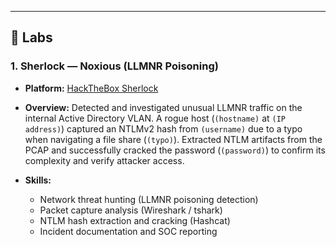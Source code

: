 

---

## 🧪 Labs

### 1. Sherlock — Noxious (LLMNR Poisoning)
- **Platform:** [HackTheBox Sherlock](https://labs.hackthebox.com/achievement/sherlock/2781127/747)  
- **Overview:** Detected and investigated unusual LLMNR traffic on the internal Active Directory VLAN. A rogue host (`(hostname)` at `(IP address)`) captured an NTLMv2 hash from `(username)` due to a typo when navigating a file share (`(typo)`). Extracted NTLM artifacts from the PCAP and successfully cracked the password (`(password)`) to confirm its complexity and verify attacker access.  
  
- **Skills:**  
  - Network threat hunting (LLMNR poisoning detection)  
  - Packet capture analysis (Wireshark / tshark)  
  - NTLM hash extraction and cracking (Hashcat)  
  - Incident documentation and SOC reporting  

